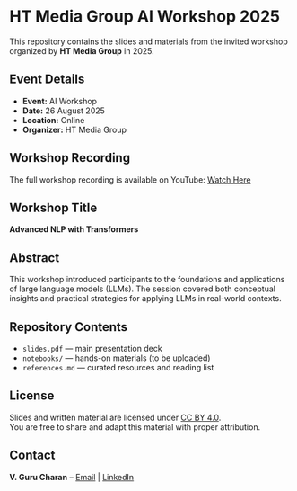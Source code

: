 # HT Media Group AI Workshop 2025

This repository contains the slides and materials from the invited workshop organized by **HT Media Group** in 2025.  

## Event Details
- **Event:** AI Workshop  
- **Date:** 26 August 2025  
- **Location:** Online  
- **Organizer:** HT Media Group  

## Workshop Recording
The full workshop recording is available on YouTube: [Watch Here](https://www.youtube.com/watch?v=9WVtUDDcAXw)

## Workshop Title
**Advanced NLP with Transformers**  

## Abstract
This workshop introduced participants to the foundations and applications of large language models (LLMs). The session covered both conceptual insights and practical strategies for applying LLMs in real-world contexts.  

## Repository Contents
- `slides.pdf` — main presentation deck  
- `notebooks/` — hands-on materials (to be uploaded)  
- `references.md` — curated resources and reading list  

## License
Slides and written material are licensed under [CC BY 4.0](https://creativecommons.org/licenses/by/4.0/).  
You are free to share and adapt this material with proper attribution.  

## Contact
**V. Guru Charan** – [Email](mailto:vgc@pm.me) | [LinkedIn](https://www.linkedin.com/in/vgurucharan)


